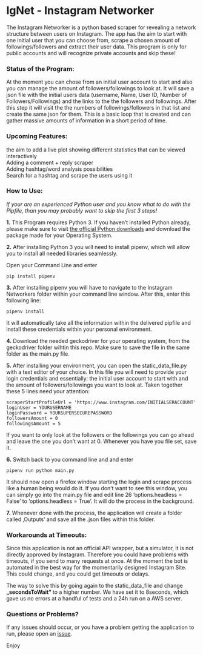 # IgNet - Instagram Networker

The Instagram Networker is a python based scraper for revealing a network structure between users on Instagram. The app has the aim to start with one initial user that you can choose from, scrape a chosen amount of followings/followers and extract their user data. This program is only for public accounts and will recognize private accounts and skip these! 

### Status of the Program:

At the moment you can chose from an initial user account to start and also you can manage the amount of followers/followings to look at. It will save a json file with the initial users data (username, Name, User ID, Number of Followers/Followings) and the links to the the followers and followings. After this step it will visit the the numbers of followings/followers in that list and create the same  json for them. This is a basic loop that is created and can gather massive amounts of information in a short period of time.


### Upcoming Features:

the aim to add a live plot showing different statistics that can be viewed interactively <br>
Adding a comment + reply scraper <br>
Adding hashtag/word analysis possibilities <br>
Search for a hashtag and scrape the users using it <br>

### How to Use:

_If your are an experienced Python user and you know what to do with the Pipfile, than you may probably want to skip the first 3 steps!_

**1.** This Program requires Python 3. If you haven’t installed Python already, please make sure to visit [the official Python downloads](https://www.python.org/downloads/) and download the package made for your Operating System. 

**2.** After installing Python 3 you will need to install pipenv, which will allow you to install all needed libraries seamlessly. 

Open your Command Line and enter 

`pip install pipenv`

**3.** After installing pipenv you will have to navigate to the Instagram Networkers folder within your command line window. 
After this, enter this following line:

`pipenv install` 

It will automatically take all the information within the delivered pipfile and install these credentials within your personal environment. 

**4.** Download the needed geckodriver for your operating system,  from the geckodriver folder wihtin this repo. Make sure to save the file in the same folder as the main.py file. 

**5.** After installing your environment, you can open the static_data_file.py with a text editor of your choice. In this file you will need to provide your login credentials and essentially: the initial user account to start with and the amount of followers/followings you want to look at.
Taken together these 5 lines need your attention:

	scraperStartProfileUrl = 'https://www.instagram.com/INITIALSERACCOUNT'
	loginUser = YOURUSERNAME
	loginPassword = YOURSUPERSECUREPASSWORD
	followersAmount = 0
	followingsAmount = 5

If you want to only look at the followers or the followings you can go ahead and leave the one you don’t want at 0. Whenever you have you file set, save it. 

**6.** Switch back to you command line and and enter

`pipenv run python main.py`

It should now open a firefox window starting the login and scrape process like a human being would do it. If you don’t want to see this window, you can simply go into the main.py file and edit line 26 ‘options.headless = False’ to ’options.headless = True’. It will do the process in the background. 

**7.** Whenever done with the process, the application will create a folder called ‚Outputs’ and save all the .json files within this folder. 

### Workarounds at Timeouts:

Since this application is not an official API wrapper, but a simulator, it is not directly approved by Instagram. Therefore you could have problems with timeouts, if you send to many requests at once. At the moment the bot is automated in the best way for the momentarily designed Instagram Site. This could change, and you could get timeouts or delays.

The way to solve this by going again to the static_data_file and change **„secondsToWait“** to a higher number. We have set it to 8seconds, which gave us no errors at a handful of tests and a 24h run on a AWS server. 

### Questions or Problems?
If any issues should occur, or you have a problem getting the application to run, please open an [issue](https://github.com/Leibniz-HBI/Instagramnetworker/issues). 


Enjoy
